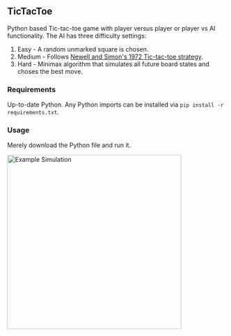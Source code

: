 ## TicTacToe

Python based Tic-tac-toe game with player versus player or player vs AI functionality. The AI has three difficulty settings:
1. Easy - A random unmarked square is chosen.
2. Medium - Follows [Newell and Simon's 1972 Tic-tac-toe strategy](https://en.wikipedia.org/wiki/Tic-tac-toe).
3. Hard - Minimax algorithm that simulates all future board states and choses the best move.

### Requirements

Up-to-date Python. Any Python imports can be installed via ```pip install -r requirements.txt```.

### Usage

Merely download the Python file and run it.

<div style="display": flex; align-items: center;">
  <img src="https://github.com/JoeFaroh/Tic-tac-toe/Example-Simulation.gif"
       height="400" width="400" alt="Example Simulation">
</div>
